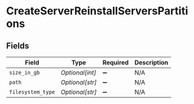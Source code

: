 # CreateServerReinstallServersPartitions


## Fields

| Field              | Type               | Required           | Description        |
| ------------------ | ------------------ | ------------------ | ------------------ |
| `size_in_gb`       | *Optional[int]*    | :heavy_minus_sign: | N/A                |
| `path`             | *Optional[str]*    | :heavy_minus_sign: | N/A                |
| `filesystem_type`  | *Optional[str]*    | :heavy_minus_sign: | N/A                |